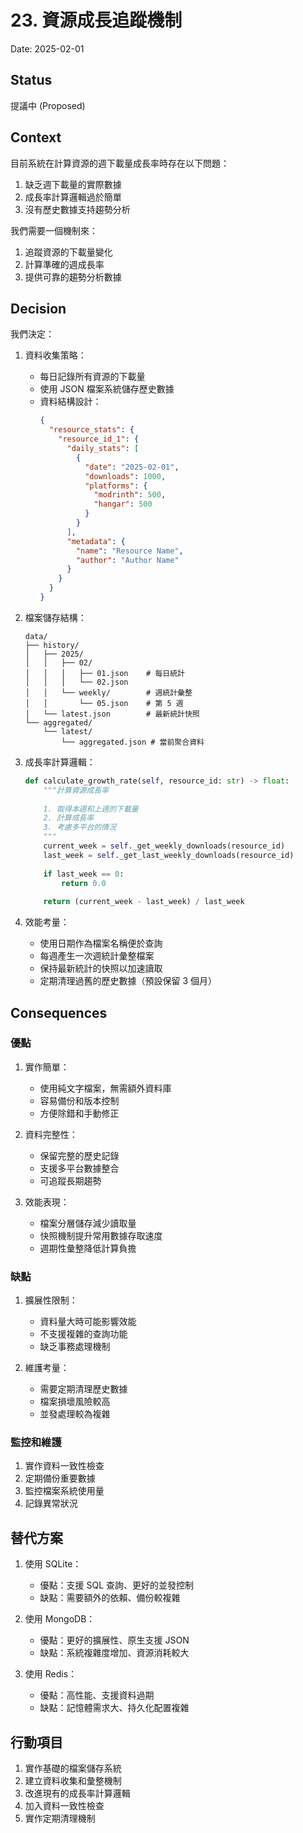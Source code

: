 # 23. 資源成長追蹤機制

Date: 2025-02-01

## Status

提議中 (Proposed)

## Context

目前系統在計算資源的週下載量成長率時存在以下問題：
1. 缺乏週下載量的實際數據
2. 成長率計算邏輯過於簡單
3. 沒有歷史數據支持趨勢分析

我們需要一個機制來：
1. 追蹤資源的下載量變化
2. 計算準確的週成長率
3. 提供可靠的趨勢分析數據

## Decision

我們決定：

1. 資料收集策略：
   - 每日記錄所有資源的下載量
   - 使用 JSON 檔案系統儲存歷史數據
   - 資料結構設計：
     ```json
     {
       "resource_stats": {
         "resource_id_1": {
           "daily_stats": [
             {
               "date": "2025-02-01",
               "downloads": 1000,
               "platforms": {
                 "modrinth": 500,
                 "hangar": 500
               }
             }
           ],
           "metadata": {
             "name": "Resource Name",
             "author": "Author Name"
           }
         }
       }
     }
     ```

2. 檔案儲存結構：
   ```
   data/
   ├── history/
   │   ├── 2025/
   │   │   ├── 02/
   │   │   │   ├── 01.json    # 每日統計
   │   │   │   └── 02.json
   │   │   └── weekly/        # 週統計彙整
   │   │       └── 05.json    # 第 5 週
   │   └── latest.json        # 最新統計快照
   └── aggregated/
       └── latest/
           └── aggregated.json # 當前聚合資料
   ```

3. 成長率計算邏輯：
   ```python
   def calculate_growth_rate(self, resource_id: str) -> float:
       """計算資源成長率
       
       1. 取得本週和上週的下載量
       2. 計算成長率
       3. 考慮多平台的情況
       """
       current_week = self._get_weekly_downloads(resource_id)
       last_week = self._get_last_weekly_downloads(resource_id)
       
       if last_week == 0:
           return 0.0
           
       return (current_week - last_week) / last_week
   ```

4. 效能考量：
   - 使用日期作為檔案名稱便於查詢
   - 每週產生一次週統計彙整檔案
   - 保持最新統計的快照以加速讀取
   - 定期清理過舊的歷史數據（預設保留 3 個月）

## Consequences

### 優點

1. 實作簡單：
   - 使用純文字檔案，無需額外資料庫
   - 容易備份和版本控制
   - 方便除錯和手動修正

2. 資料完整性：
   - 保留完整的歷史記錄
   - 支援多平台數據整合
   - 可追蹤長期趨勢

3. 效能表現：
   - 檔案分層儲存減少讀取量
   - 快照機制提升常用數據存取速度
   - 週期性彙整降低計算負擔

### 缺點

1. 擴展性限制：
   - 資料量大時可能影響效能
   - 不支援複雜的查詢功能
   - 缺乏事務處理機制

2. 維護考量：
   - 需要定期清理歷史數據
   - 檔案損壞風險較高
   - 並發處理較為複雜

### 監控和維護

1. 實作資料一致性檢查
2. 定期備份重要數據
3. 監控檔案系統使用量
4. 記錄異常狀況

## 替代方案

1. 使用 SQLite：
   - 優點：支援 SQL 查詢、更好的並發控制
   - 缺點：需要額外的依賴、備份較複雜

2. 使用 MongoDB：
   - 優點：更好的擴展性、原生支援 JSON
   - 缺點：系統複雜度增加、資源消耗較大

3. 使用 Redis：
   - 優點：高性能、支援資料過期
   - 缺點：記憶體需求大、持久化配置複雜

## 行動項目

1. 實作基礎的檔案儲存系統
2. 建立資料收集和彙整機制
3. 改進現有的成長率計算邏輯
4. 加入資料一致性檢查
5. 實作定期清理機制 